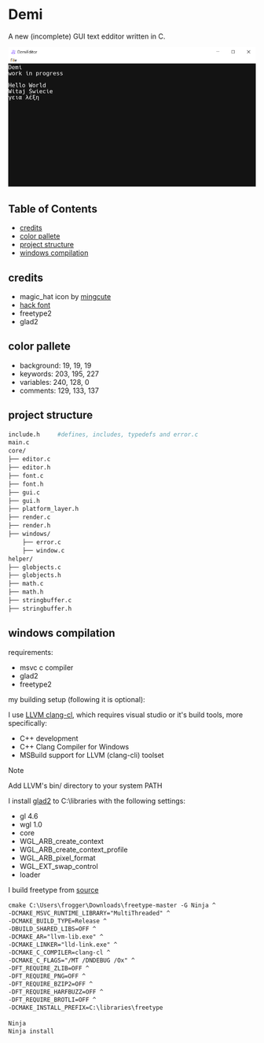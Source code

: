 # Demi
A new (incomplete) GUI text edditor written in C. 

![screenshot](early_ss.png)

## Table of Contents

- [credits](#credits)
- [color pallete](#color-pallete)
- [project structure](#project-structure)
- [windows compilation ](#windows-compilation )

## credits
- magic_hat icon by [mingcute](https://www.mingcute.com/)
- [hack font](https://sourcefoundry.org/hack/)
- freetype2
- glad2

## color pallete
- background: 19, 19, 19
- keywords: 203, 195, 227
- variables: 240, 128, 0
- comments: 129, 133, 137

## project structure

```bash
include.h     #defines, includes, typedefs and error.c
main.c
core/
├── editor.c
├── editor.h
├── font.c
├── font.h
├── gui.c
├── gui.h
├── platform_layer.h
├── render.c
├── render.h
├── windows/
    ├── error.c
    ├── window.c
helper/
├── globjects.c
├── globjects.h
├── math.c
├── math.h
├── stringbuffer.c
├── stringbuffer.h
```

## windows compilation 
requirements:
- msvc c compiler
- glad2
- freetype2

my building setup (following it is optional):

I use [LLVM clang-cl](https://clang.llvm.org/), which requires visual studio or it's build tools, more specifically:
- C++ development 
- C++ Clang Compiler for Windows
- MSBuild support for LLVM (clang-cli) toolset

> [!NOTE]
> Add LLVM's bin/ directory to your system PATH

I install [glad2](https://gen.glad.sh/) to C:\libraries with the following settings:
- gl 4.6
- wgl 1.0 
- core
- WGL_ARB_create_context
- WGL_ARB_create_context_profile 
- WGL_ARB_pixel_format
- WGL_EXT_swap_control
- loader

I build freetype from [source](https://gitlab.freedesktop.org/freetype/freetype)

```
cmake C:\Users\frogger\Downloads\freetype-master -G Ninja ^
-DCMAKE_MSVC_RUNTIME_LIBRARY="MultiThreaded" ^
-DCMAKE_BUILD_TYPE=Release ^
-DBUILD_SHARED_LIBS=OFF ^
-DCMAKE_AR="llvm-lib.exe" ^
-DCMAKE_LINKER="lld-link.exe" ^
-DCMAKE_C_COMPILER=clang-cl ^
-DCMAKE_C_FLAGS="/MT /DNDEBUG /Ox" ^
-DFT_REQUIRE_ZLIB=OFF ^
-DFT_REQUIRE_PNG=OFF ^
-DFT_REQUIRE_BZIP2=OFF ^
-DFT_REQUIRE_HARFBUZZ=OFF ^
-DFT_REQUIRE_BROTLI=OFF ^
-DCMAKE_INSTALL_PREFIX=C:\libraries\freetype

Ninja
Ninja install
```